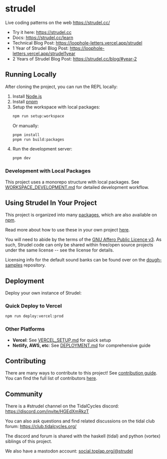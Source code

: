 # strudel

Live coding patterns on the web
https://strudel.cc/

- Try it here: <https://strudel.cc>
- Docs: <https://strudel.cc/learn>
- Technical Blog Post: <https://loophole-letters.vercel.app/strudel>
- 1 Year of Strudel Blog Post: <https://loophole-letters.vercel.app/strudel1year>
- 2 Years of Strudel Blog Post: <https://strudel.cc/blog/#year-2>

## Running Locally

After cloning the project, you can run the REPL locally:

1. Install [Node.js](https://nodejs.org/)
2. Install [pnpm](https://pnpm.io/installation)
3. Setup the workspace with local packages:
   ```bash
   npm run setup:workspace
   ```
   Or manually:
   ```bash
   pnpm install
   pnpm run build:packages
   ```
4. Run the development server:
   ```bash
   pnpm dev
   ```

### Development with Local Packages

This project uses a monorepo structure with local packages. See [WORKSPACE_DEVELOPMENT.md](./WORKSPACE_DEVELOPMENT.md) for detailed development workflow.

## Using Strudel In Your Project

This project is organized into many [packages](./packages), which are also available on [npm](https://www.npmjs.com/search?q=%40strudel).

Read more about how to use these in your own project [here](https://strudel.cc/technical-manual/project-start).

You will need to abide by the terms of the [GNU Affero Public Licence v3](LICENSE). As such, Strudel code can only be shared within free/open source projects under the same license -- see the license for details.

Licensing info for the default sound banks can be found over on the [dough-samples](https://github.com/felixroos/dough-samples/blob/main/README.md) repository.

## Deployment

Deploy your own instance of Strudel:

### Quick Deploy to Vercel
```bash
npm run deploy:vercel:prod
```

### Other Platforms
- **Vercel**: See [VERCEL_SETUP.md](./VERCEL_SETUP.md) for quick setup
- **Netlify, AWS, etc**: See [DEPLOYMENT.md](./DEPLOYMENT.md) for comprehensive guide

## Contributing

There are many ways to contribute to this project! See [contribution guide](./CONTRIBUTING.md). You can find the full list of contributors [here](https://codeberg.org/uzu/strudel/activity/contributors).

## Community

There is a #strudel channel on the TidalCycles discord: <https://discord.com/invite/HGEdXmRkzT>

You can also ask questions and find related discussions on the tidal club forum: <https://club.tidalcycles.org/>

The discord and forum is shared with the haskell (tidal) and python (vortex) siblings of this project.

We also have a mastodon account: <a rel="me" href="https://social.toplap.org/@strudel">social.toplap.org/@strudel</a>
